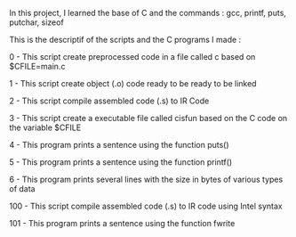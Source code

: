 In this project, I learned the base of C and the commands : gcc, printf, puts, putchar, sizeof

This is the descriptif of the scripts and the C programs I made :

0 - This script create preprocessed code in a file called c based on $CFILE=main.c

1 - This script create object (.o) code ready to be ready to be linked

2 - This script compile assembled code (.s) to IR Code

3 - This script create a executable file called cisfun based on the C code on the variable $CFILE

4 - This program prints a sentence using the function puts()

5 - This program prints a sentence using the function printf()

6 - This program prints several lines with the size in bytes of various types of data

100 - This script compile assembled code (.s) to IR code using Intel syntax

101 - This program prints a sentence using the function fwrite
